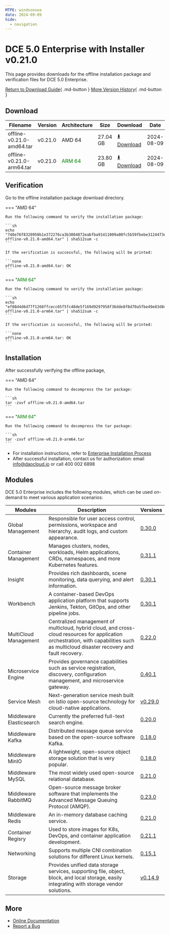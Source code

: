 ```yaml
---
MTPE: windsonsea
date: 2024-09-09
hide:
  - navigation
---
```


# DCE 5.0 Enterprise with Installer v0.21.0

This page provides downloads for the offline installation package and verification files for DCE 5.0 Enterprise.

[Return to Download Guide](../index.md#download-dce-50-enterprise){ .md-button } [More Version History](./dce5-installer-history.md){ .md-button }

## Download

| Filename | Version | Architecture | Size | Download | Date |
| --------- | ------- | ------------ | --------- | -------- | ----------- |
| offline-v0.21.0-amd64.tar | v0.21.0 | AMD 64 | 27.04 GB | [:arrow_down: Download](https://qiniu-download-public.daocloud.io/DaoCloud_Enterprise/dce5/offline-v0.21.0-amd64.tar) | 2024-08-09 |
| offline-v0.21.0-arm64.tar | v0.21.0 | <font color="green">ARM 64</font> | 23.80 GB | [:arrow_down: Download](https://qiniu-download-public.daocloud.io/DaoCloud_Enterprise/dce5/offline-v0.21.0-arm64.tar) | 2024-08-09 |

## Verification

Go to the offline installation package download directory.

=== "AMD 64"

    Run the following command to verify the installation package:

    ```sh
    echo "740e76f8320950b1e372276ca3b3004872eabfba91411009a00fc5b59fbebe3124473ee76d719b34abacbe47e404a2d32b3da048d6200d89569f96065b45787f  offline-v0.21.0-amd64.tar" | sha512sum -c
    ```

    If the verification is successful, the following will be printed:

    ```none
    offline-v0.21.0-amd64.tar: OK
    ```

=== "<font color="green">ARM 64</font>"

    Run the following command to verify the installation package:

    ```sh
    echo "ef08d4d6d77f1268ffcecc65f5fc48de5f169d9297958f36dde8f8d70a5fbe49e83d846ad009e40cc946193f8b12b5888513b51134c2a3413c3e6e6dfaaab38c  offline-v0.21.0-arm64.tar" | sha512sum -c
    ```

    If the verification is successful, the following will be printed:

    ```none
    offline-v0.21.0-arm64.tar: OK
    ```

## Installation

After successfully verifying the offline package,

=== "AMD 64"

    Run the following command to decompress the tar package:

    ```sh
    tar -zxvf offline-v0.21.0-amd64.tar
    ```

=== "<font color="green">ARM 64</font>"

    Run the following command to decompress the tar package:

    ```sh
    tar -zxvf offline-v0.21.0-arm64.tar
    ```

- For installation instructions, refer to [Enterprise Installation Process](../../install/commercial/start-install.md)
- After successful installation, contact us for authorization: email info@daocloud.io or call 400 002 6898

## Modules

DCE 5.0 Enterprise includes the following modules, which can be used on-demand to meet various application scenarios:

| Modules | Description | Versions |
| ------- | ----------- | -------- |
| Global Management | Responsible for user access control, permissions, workspace and hierarchy, audit logs, and custom appearance. | [0.30.0](../../ghippo/intro/release-notes.md#v0300) |
| Container Management | Manages clusters, nodes, workloads, Helm applications, CRDs, namespaces, and more Kubernetes features. | [0.31.1](../../kpanda/intro/release-notes.md#v0310) |
| Insight | Provides rich dashboards, scene monitoring, data querying, and alert information. | [0.30.1](../../insight/intro/release-notes.md#v0300) |
| Workbench | A container-based DevOps application platform that supports Jenkins, Tekton, GitOps, and other pipeline jobs. | [0.30.1](../../amamba/intro/release-notes.md#v0300) |
| MultiCloud Management | Centralized management of multicloud, hybrid cloud, and cross-cloud resources for application orchestration, with capabilities such as multicloud disaster recovery and fault recovery. | [0.22.0](../../kairship/intro/release-notes.md#v0220) |
| Microservice Engine | Provides governance capabilities such as service registration, discovery, configuration management, and microservice gateway. | [0.40.1](../../skoala/intro/release-notes.md#v0401) |
| Service Mesh | Next-generation service mesh built on Istio open-source technology for cloud-native applications. | [v0.29.0](../../mspider/intro/release-notes.md#v0290) |
| Middleware Elasticsearch | Currently the preferred full-text search engine. | [0.20.0](../../middleware/elasticsearch/release-notes.md#v0200) |
| Middleware Kafka | Distributed message queue service based on the open-source software Kafka. | [0.18.0](../../middleware/kafka/release-notes.md#v0180) |
| Middleware MinIO | A lightweight, open-source object storage solution that is very popular. | [0.18.0](../../middleware/minio/release-notes.md#v0181) |
| Middleware MySQL | The most widely used open-source relational database. | [0.21.0](../../middleware/mysql/release-notes.md#v0210) |
| Middleware RabbitMQ | Open-source message broker software that implements the Advanced Message Queuing Protocol (AMQP). | [0.23.0](../../middleware/rabbitmq/release-notes.md#v0230) |
| Middleware Redis | An in-memory database caching service. | [0.21.0](../../middleware/redis/release-notes.md#v0210) |
| Container Regisry | Used to store images for K8s, DevOps, and container application development. | [0.21.1](../../kangaroo/intro/release-notes.md#v0211) |
| Networking | Supports multiple CNI combination solutions for different Linux kernels. | [0.15.1](../../network/intro/release-notes.md#v0151) |
| Storage | Provides unified data storage services, supporting file, object, block, and local storage, easily integrating with storage vendor solutions. | [v0.14.9](../../storage/hwameistor/release-notes.md#v0149) |

## More

- [Online Documentation](../../dce/index.md)
- [Report a Bug](https://github.com/DaoCloud/DaoCloud-docs/issues)
